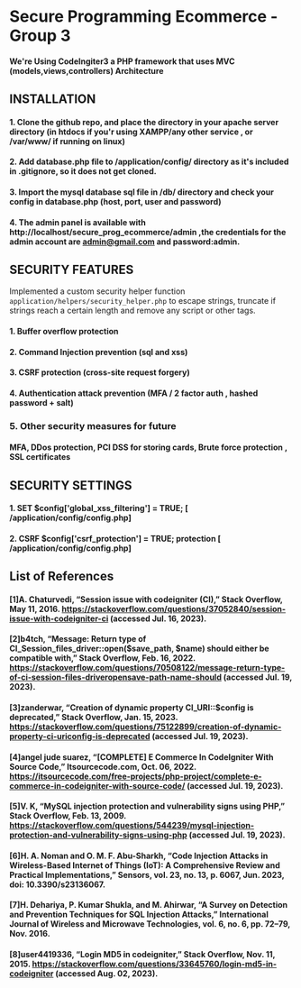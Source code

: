 # Secure Programming Ecommerce - Group 3
#### We're Using CodeIngiter3 a PHP framework that uses MVC (models,views,controllers) Architecture
## INSTALLATION
#### 1. Clone the github repo, and place the directory in your apache server directory (in htdocs if you'r using XAMPP/any other service , or /var/www/ if running on linux)
#### 2. Add database.php file to /application/config/ directory as it's included in .gitignore, so it does not get cloned.
#### 3. Import the mysql database sql file in /db/ directory and check your config in database.php (host, port, user and password)
#### 4. The admin panel is available with http://localhost/secure_prog_ecommerce/admin ,the credentials for the admin account are admin@gmail.com and password:admin.

## SECURITY FEATURES

Implemented a custom security helper function `application/helpers/security_helper.php` to escape strings, truncate if strings reach a certain length and remove any script or other tags.

#### 1. Buffer overflow protection
#### 2. Command Injection prevention (sql and xss)
#### 3. CSRF protection (cross-site request forgery)
#### 4. Authentication attack prevention (MFA / 2 factor auth , hashed password + salt)
### 5. Other security measures for future
#### MFA, DDos protection, PCI DSS for storing cards, Brute force protection , SSL certificates

## SECURITY SETTINGS
#### 1. SET $config['global_xss_filtering'] = TRUE; [ /application/config/config.php]
#### 2. CSRF $config['csrf_protection'] = TRUE; protection [ /application/config/config.php] 


## List of References
#### [1]A. Chaturvedi, “Session issue with codeigniter (CI),” Stack Overflow, May 11, 2016. https://stackoverflow.com/questions/37052840/session-issue-with-codeigniter-ci (accessed Jul. 16, 2023).
#### [2]b4tch, “Message: Return type of CI_Session_files_driver::open($save_path, $name) should either be compatible with,” Stack Overflow, Feb. 16, 2022. https://stackoverflow.com/questions/70508122/message-return-type-of-ci-session-files-driveropensave-path-name-should (accessed Jul. 19, 2023).
#### [3]zanderwar, “Creation of dynamic property CI_URI::$config is deprecated,” Stack Overflow, Jan. 15, 2023. https://stackoverflow.com/questions/75122899/creation-of-dynamic-property-ci-uriconfig-is-deprecated (accessed Jul. 19, 2023).
#### [4]angel jude suarez, “[COMPLETE] E Commerce In CodeIgniter With Source Code,” Itsourcecode.com, Oct. 06, 2022. https://itsourcecode.com/free-projects/php-project/complete-e-commerce-in-codeigniter-with-source-code/ (accessed Jul. 19, 2023).
#### [5]V. K, “MySQL injection protection and vulnerability signs using PHP,” Stack Overflow, Feb. 13, 2009. https://stackoverflow.com/questions/544239/mysql-injection-protection-and-vulnerability-signs-using-php (accessed Jul. 19, 2023).
#### [6]H. A. Noman and O. M. F. Abu-Sharkh, “Code Injection Attacks in Wireless-Based Internet of Things (IoT): A Comprehensive Review and Practical Implementations,” Sensors, vol. 23, no. 13, p. 6067, Jun. 2023, doi: 10.3390/s23136067.
#### [7]H. Dehariya, P. Kumar Shukla, and M. Ahirwar, “A Survey on Detection and Prevention Techniques for SQL Injection Attacks,” International Journal of Wireless and Microwave Technologies, vol. 6, no. 6, pp. 72–79, Nov. 2016.
#### [8]user4419336, “Login MD5 in codeigniter,” Stack Overflow, Nov. 11, 2015. https://stackoverflow.com/questions/33645760/login-md5-in-codeigniter (accessed Aug. 02, 2023).
